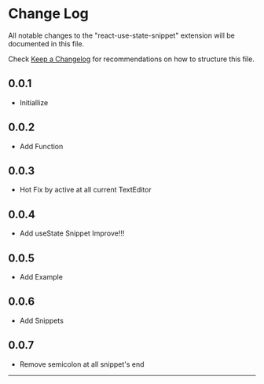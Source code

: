 # Change Log

All notable changes to the "react-use-state-snippet" extension will be documented in this file.

Check [Keep a Changelog](http://keepachangelog.com/) for recommendations on how to structure this file.

## 0.0.1
- Initiallize

## 0.0.2
- Add Function

## 0.0.3
- Hot Fix by active at all current TextEditor

## 0.0.4
- Add useState Snippet Improve!!!

## 0.0.5
- Add Example

## 0.0.6
- Add Snippets
## 0.0.7
- Remove semicolon at all snippet's end
---